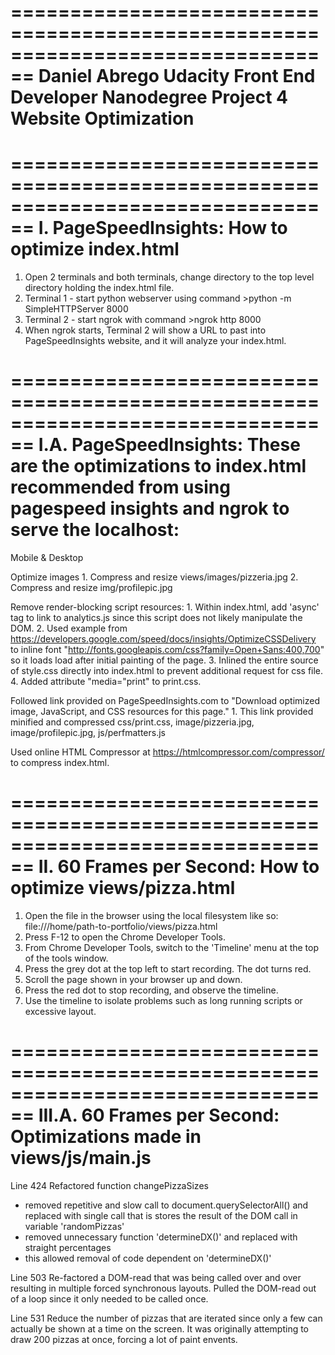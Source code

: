 ================================================================================
Daniel Abrego
Udacity Front End Developer Nanodegree
Project 4
Website Optimization
================================================================================


================================================================================
I. PageSpeedInsights: How to optimize index.html
================================================================================
1. Open 2 terminals and both terminals, change directory to the top level directory holding the index.html file.
2. Terminal 1 - start python webserver using command >python -m SimpleHTTPServer 8000
3. Terminal 2 - start ngrok with command >ngrok http 8000
4. When ngrok starts, Terminal 2 will show a URL to past into PageSpeedInsights website, and it will analyze your index.html.


================================================================================
I.A. PageSpeedInsights: These are the optimizations to index.html recommended
from using pagespeed insights and ngrok to serve the localhost:
================================================================================
Mobile & Desktop

Optimize images
	1. Compress and resize views/images/pizzeria.jpg
	2. Compress and resize img/profilepic.jpg

Remove render-blocking script resources:
	1. Within index.html, add 'async' tag to link to analytics.js since this script does not likely manipulate the DOM.
	2. Used example from https://developers.google.com/speed/docs/insights/OptimizeCSSDelivery to inline font "http://fonts.googleapis.com/css?family=Open+Sans:400,700" so it loads load after initial painting of the page.
	3. Inlined the entire source of style.css directly into index.html to prevent additional request for css file.
	4. Added attribute "media="print" to print.css.

Followed link provided on PageSpeedInsights.com to "Download optimized image, JavaScript, and CSS resources for this page."
    1. This link provided minified and compressed css/print.css, image/pizzeria.jpg, image/profilepic.jpg, js/perfmatters.js

Used online HTML Compressor at https://htmlcompressor.com/compressor/ to compress index.html.


================================================================================
II. 60 Frames per Second:  How to optimize views/pizza.html
================================================================================
1. Open the file in the browser using the local filesystem like so:
   file:///home/path-to-portfolio/views/pizza.html
2. Press F-12 to open the Chrome Developer Tools.
3. From Chrome Developer Tools, switch to the 'Timeline' menu at the top of the tools window.
4. Press the grey dot at the top left to start recording. The dot turns red.
5. Scroll the page shown in your browser up and down.
6. Press the red dot to stop recording, and observe the timeline.
7. Use the timeline to isolate problems such as long running scripts or excessive layout.

================================================================================
III.A. 60 Frames per Second: Optimizations made in views/js/main.js
================================================================================

Line 424
Refactored function changePizzaSizes
- removed repetitive and slow call to document.querySelectorAll() and
  replaced with single call that is stores the result of the DOM call in variable 'randomPizzas'
- removed unnecessary function 'determineDX()' and replaced with straight percentages
- this allowed removal of code dependent on 'determineDX()'


Line 503
Re-factored a DOM-read that was being called over and over resulting in multiple forced synchronous layouts.
Pulled the DOM-read out of a loop since it only needed to be called once.


Line 531
Reduce the number of pizzas that are iterated since only a few can actually be shown at a time on the screen.
It was originally attempting to draw 200 pizzas at once, forcing a lot of paint envents.



